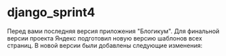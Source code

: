 # django_sprint4
Перед вами последняя версия приложения "Блогикум".
Для финальной версии проекта Яндекс подготовил новую версию шаблонов всех страниц.
В новой версии были добавлены следующие изменения:
 
